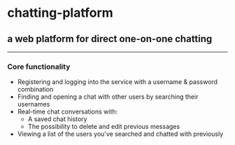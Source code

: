 # **chatting-platform**
## a web platform for direct one-on-one chatting
---
### Core functionality
* Registering and logging into the service with a username & password combination
* Finding and opening a chat with other users by searching their usernames
* Real-time chat conversations with:
	* A saved chat history
	* The possibility to delete and edit previous messages
* Viewing a list of the users you've searched and chatted with previously
